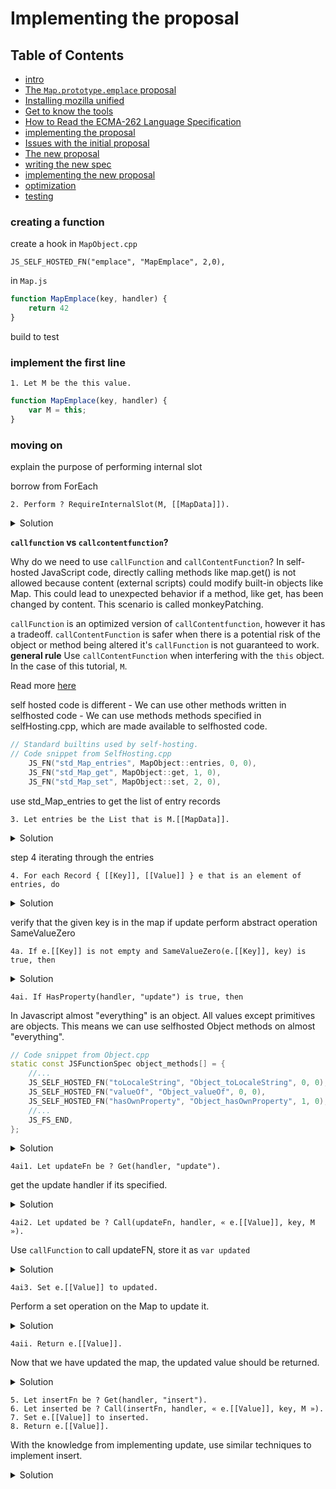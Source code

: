 # Implementing the proposal

## Table of Contents
- [intro](../README.md)
- [The `Map.prototype.emplace` proposal](./initial-proposal.md)
- [Installing mozilla unified](./installing-mozilla-unified.md)
- [Get to know the tools](./tools.md)
- [How to Read the ECMA-262 Language Specification](./reading-Ecma262-specs.md)
- [implementing the proposal](./implementation.md)
- [Issues with the initial proposal](./issues-with-initial-proposal.md)
- [The new proposal](./new-proposal.md)
- [writing the new spec](./writing-spec-ecmarkup.md)
- [implementing the new proposal](./implementing-new-proposal.md)
- [optimization](./optimization.md)
- [testing](./testing.md)


### creating a function

create a hook in `MapObject.cpp`

`JS_SELF_HOSTED_FN("emplace", "MapEmplace", 2,0),`

in `Map.js`

```javascript
function MapEmplace(key, handler) {
    return 42
}
```

build to test

### implement the first line

```
1. Let M be the this value.
```

```javascript
function MapEmplace(key, handler) {
    var M = this;
}
```

### moving on
explain the purpose of performing internal slot

borrow from ForEach

```
2. Perform ? RequireInternalSlot(M, [[MapData]]).
```

<details>
<summary>Solution</summary>

```javascript
function MapEmplace(key, handler) {
    var M = this;

    if (!IsObject(M) || (M = GuardToMapObject(M)) === null) {
    return callFunction(
        CallMapMethodIfWrapped,
        this,
        key,
        handler,
        "MapEmplace"
    );
    }
}
```

</details>

**`callfunction` vs `callcontentfunction`?**

Why do we need to use `callFunction` and `callContentFunction`?
In self-hosted JavaScript code, directly calling methods like map.get() is not allowed because content (external scripts) 
could modify built-in objects like Map. This could lead to unexpected behavior if a method, like get, has been changed by 
content. This scenario is called monkeyPatching. 

`callFunction` is an optimized version of `callContentfunction`, however it has a tradeoff. `callContentFunction` is 
safer when there is a potential risk of the object or method being altered it's `callFunction` is not guaranteed to work.
**general rule**
Use `callContentFunction` when interfering with the `this` object. In the case of this tutorial, `M`.

Read more [here](https://udn.realityripple.com/docs/Mozilla/Projects/SpiderMonkey/Internals/self-hosting)

self hosted code is different
    - We can use other methods written in selfhosted code
    - We can use methods methods specified in selfHosting.cpp, which are made available to selfhosted code.

```cpp
// Standard builtins used by self-hosting.
// Code snippet from SelfHosting.cpp
    JS_FN("std_Map_entries", MapObject::entries, 0, 0),
    JS_FN("std_Map_get", MapObject::get, 1, 0),
    JS_FN("std_Map_set", MapObject::set, 2, 0),
```

use std_Map_entries to get the list of entry records

```
3. Let entries be the List that is M.[[MapData]].
```

<details>
<summary>Solution</summary>

```javascript
function MapEmplace(key, handler) {
    var M = this;

    if (!IsObject(M) || (M = GuardToMapObject(M)) === null) {
    return callFunction(
        CallMapMethodIfWrapped,
        this,
        key,
        handler,
        "MapEmplace"
    );
    }

    var entries = callFunction(std_Map_entries, M);
}
```

</details>


step 4 iterating through the entries

```
4. For each Record { [[Key]], [[Value]] } e that is an element of entries, do
```
<details>
<summary>Solution</summary>

```javascript
function MapEmplace(key, handler) {
    var M = this;

    if (!IsObject(M) || (M = GuardToMapObject(M)) === null) {
    return callFunction(
        CallMapMethodIfWrapped,
        this,
        key,
        handler,
        "MapEmplace"
    );
    }

    var entries = callFunction(std_Map_entries, M);

    for (var e of allowContentIter(entries)) {
    var eKey = e[0];
    var eValue = e[1];
    //...
    }
}
```

</details>


verify that the given key is in the map if update
perform abstract operation SameValueZero

```
4a. If e.[[Key]] is not empty and SameValueZero(e.[[Key]], key) is true, then
```
<details>
<summary>Solution</summary>

```javascript
function MapEmplace(key, handler) {
    var M = this;

    if (!IsObject(M) || (M = GuardToMapObject(M)) === null) {
    return callFunction(
        CallMapMethodIfWrapped,
        this,
        key,
        handler,
        "MapEmplace"
    );
    }

    var entries = callFunction(std_Map_entries, M);

    for (var e of allowContentIter(entries)) {
    var eKey = e[0];
    var eValue = e[1];
    
    if (SameValueZero(key, eKey)) {
        //...
    }
    }
}
```

</details>


```
4ai. If HasProperty(handler, "update") is true, then
```
In Javascript almost "everything" is an object. All values except primitives are objects. This means we can use selfhosted
Object methods on almost "everything".

```cpp
// Code snippet from Object.cpp
static const JSFunctionSpec object_methods[] = {
    //...
    JS_SELF_HOSTED_FN("toLocaleString", "Object_toLocaleString", 0, 0),
    JS_SELF_HOSTED_FN("valueOf", "Object_valueOf", 0, 0),
    JS_SELF_HOSTED_FN("hasOwnProperty", "Object_hasOwnProperty", 1, 0),
    //...
    JS_FS_END,
};
```

<details>
<summary>Solution</summary>

```javascript
function MapEmplace(key, handler) {
    var M = this;

    if (!IsObject(M) || (M = GuardToMapObject(M)) === null) {
    return callFunction(
        CallMapMethodIfWrapped,
        this,
        key,
        handler,
        "MapEmplace"
    );
    }

    var entries = callFunction(std_Map_entries, M);

    for (var e of allowContentIter(entries)) {
    var eKey = e[0];
    var eValue = e[1];
    
    if (SameValueZero(key, eKey)) {
        if (callFunction(Object_hasOwnProperty, handler, 'update')) {
        //...
        }
    }
    }
}
```

</details>

```
4ai1. Let updateFn be ? Get(handler, "update").
```

get the update handler if its specified.

<details>
<summary>Solution</summary>

```javascript
function MapEmplace(key, handler) {
    var M = this;

    if (!IsObject(M) || (M = GuardToMapObject(M)) === null) {
    return callFunction(
        CallMapMethodIfWrapped,
        this,
        key,
        handler,
        "MapEmplace"
    );
    }

    var entries = callFunction(std_Map_entries, M);

    for (var e of allowContentIter(entries)) {
    var eKey = e[0];
    var eValue = e[1];
    
    if (SameValueZero(key, eKey)) {
        if (callFunction(Object_hasOwnProperty, handler, 'update')) {
        var updateFN = handler['update'];
        //...
        }
    }
    }
}
```

</details>

```
4ai2. Let updated be ? Call(updateFn, handler, « e.[[Value]], key, M »).
```

Use `callFunction` to call updateFN, store it as `var updated`

<details>
<summary>Solution</summary>

```javascript
function MapEmplace(key, handler) {
    var M = this;

    if (!IsObject(M) || (M = GuardToMapObject(M)) === null) {
    return callFunction(
        CallMapMethodIfWrapped,
        this,
        key,
        handler,
        "MapEmplace"
    );
    }

    var entries = callFunction(std_Map_entries, M);

    for (var e of allowContentIter(entries)) {
    var eKey = e[0];
    var eValue = e[1];
    
    if (SameValueZero(key, eKey)) {
        if (callFunction(Object_hasOwnProperty, handler, 'update')) {
        var updateFN = handler['update'];
        var updated = callFunction(updateFN, M, Value, key);
        //...
        }
    }
    }
}
```

</details>

```
4ai3. Set e.[[Value]] to updated.
```

Perform a set operation on the Map to update it.

<details>
<summary>Solution</summary>

```javascript
function MapEmplace(key, handler) {
    var M = this;

    if (!IsObject(M) || (M = GuardToMapObject(M)) === null) {
    return callFunction(
        CallMapMethodIfWrapped,
        this,
        key,
        handler,
        "MapEmplace"
    );
    }

    var entries = callFunction(std_Map_entries, M);

    for (var e of allowContentIter(entries)) {
    var eKey = e[0];
    var eValue = e[1];
    
    if (SameValueZero(key, eKey)) {
        if (callFunction(Object_hasOwnProperty, handler, 'update')) {
        var updateFN = handler['update'];
        var updated = callFunction(updateFN, M, Value, key);
        callContentFunction(std_Map_set, M, key, updated);
        }
    }
    }
}
```

</details>

```
4aii. Return e.[[Value]].
```

Now that we have updated the map, the updated value should be returned.

<details>
<summary>Solution</summary>

```javascript
function MapEmplace(key, handler) {
    var M = this;

    if (!IsObject(M) || (M = GuardToMapObject(M)) === null) {
    return callFunction(
        CallMapMethodIfWrapped,
        this,
        key,
        handler,
        "MapEmplace"
    );
    }

    var entries = callFunction(std_Map_entries, M);

    for (var e of allowContentIter(entries)) {
    var eKey = e[0];
    var eValue = e[1];
    
    if (SameValueZero(key, eKey)) {
        if (callFunction(Object_hasOwnProperty, handler, 'update')) {
        var updateFN = handler['update'];
        var updated = callFunction(updateFN, M, Value, key);
        callContentFunction(std_Map_set, M, key, updated);
        }

        return updated;
    }
    }
}
```

</details>

```
5. Let insertFn be ? Get(handler, "insert").
6. Let inserted be ? Call(insertFn, handler, « e.[[Value]], key, M »).
7. Set e.[[Value]] to inserted.
8. Return e.[[Value]].
```

With the knowledge from implementing update, use similar techniques to implement insert. 

<details>
<summary>Solution</summary>

```javascript
function MapEmplace(key, handler) {
    var M = this;

    if (!IsObject(M) || (M = GuardToMapObject(M)) === null) {
    return callFunction(
        CallMapMethodIfWrapped,
        this,
        key,
        handler,
        "MapEmplace"
    );
    }

    var entries = callFunction(std_Map_entries, M);

    for (var e of allowContentIter(entries)) {
    var eKey = e[0];
    var eValue = e[1];
    
    if (SameValueZero(key, eKey)) {
        if (callFunction(Object_hasOwnProperty, handler, 'update')) {
        var updateFN = handler['update'];
        var updated = callFunction(updateFN, M, Value, key);
        callContentFunction(std_Map_set, M, key, updated);
        }

        return updated;
    }
    }

    var insertFN = handler['insert'];
    var inserted = callFunction(insertFN, key, M);
    callContentFunction(std_Map_set, M, key, inserted);

    return inserted;
}
```

</details>